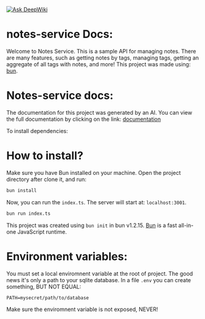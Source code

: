 [![Ask DeepWiki](https://deepwiki.com/badge.svg)](https://deepwiki.com/Zafkiel45/notes-service)
# notes-service Docs:
Welcome to Notes Service. This is a sample API for managing notes. There are many features, such as getting notes by tags, managing tags, getting an aggregate of all tags with notes, and more! This project was made using: [bun](https://x.com/bunjavascript). 

# Notes-service docs:
The documentation for this project was generated by an AI. You can view the full documentation by clicking on the link:
[documentation](https://deepwiki.com/Zafkiel45/notes-service)

To install dependencies:

# How to install? 
Make sure you have Bun installed on your machine. Open the project directory after clone it, and run: 
```bash
bun install
```
Now, you can run the `index.ts`. The server will start at: `localhost:3001`.
```bash
bun run index.ts
```
This project was created using `bun init` in bun v1.2.15. [Bun](https://bun.sh) is a fast all-in-one JavaScript runtime.
# Environment variables:
You must set a local enviromnent variable at the root of project. The good news it's only a path to your sqlite database. In a file `.env` you can create something, BUT NOT EQUAL:
```env
PATH=mysecret/path/to/database
```
Make sure the enviromnent variable is not exposed, NEVER!
